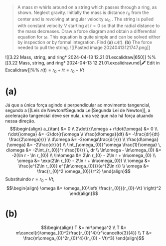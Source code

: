 > A mass $m$ whirls around on a string which passes through a ring, as shown. Neglect gravity. Initially the mass is distance $r_{0}$ from the center and is revolving at angular velocity $\omega_{0}$ . The string is pulled with constant velocity $V$ starting at $t = 0$ so that the radial distance to the mass decreases. Draw a force diagram and obtain a diﬀerential equation for $\omega$. This equation is quite simple and can be solved either by inspection or by formal integration. Find
> **(a)** $\omega(t)$.
> **(b)** The force needed to pull the string.
> ![[Pasted image 20240413121747.png]]

![[3.22 Mass, string, and ring* 2024-04-13 12.21.01.excalidraw|650]]
%%[[3.22 Mass, string, and ring* 2024-04-13 12.21.01.excalidraw.md|🖋 Edit in Excalidraw]]%%
$r(t) = r_{0} + \dot{r}t = r_{0} - Vt$

# (a)
Já que a única força agindo é perpendicular ao movimento tangencial, segundo a [[Leis de Newton#Segunda Lei|Segunda Lei de Newton]], a aceleração tangencial deve ser nula, uma vez que não há força atuando nessa direção.
$$\begin{align}
a_{\tan} &= 0 \\
2\dot{r}\omega + r\dot{\omega} &= 0 \\
r\dot{\omega} &= -2\dot{r}\omega \\
\frac{d\omega}{dt} &= -\frac{dr}{dt} \frac{2\omega}{r} \\
d\omega &= -2\omega\frac{dr}{r} \\
\frac{d\omega}{\omega} &= -2\frac{dr}{r} \\
\int_{\omega_{0}}^\omega \frac{1}{\omega} \, d\omega &= -2\int_{r_{0}}^r \frac{1}{r} \, dr \\
\ln\omega - \ln\omega_{0} &= -2(\ln r - \ln r_{0}) \\
\ln\omega &= 2\ln r_{0} - 2\ln r + \ln\omega_{0} \\
\omega &= \exp(2\ln r_{0} - 2\ln r + \ln\omega_{0}) \\
\omega &= \frac{e^{2\ln r_{0}} e^{\ln\omega_{0}}}{e^{2\ln r}} \\
\omega &= \frac{r_{0}^2 \omega_{0}}{r^2}
\end{align}$$
Substituindo $r = r_{0} - Vt$,
$$\begin{align}
\omega &= \omega_{0}\left( \frac{r_{0}}{r_{0}-Vt} \right)^2
\end{align}$$

# (b)
$$\begin{align}
T &= mr\omega^2 \\
T &= m\cancel{r}\omega_{0}^2\frac{r_{0}^4}{r^\cancelto{3}{4}} \\
T &= \frac{m\omega_{0}^2r_{0}^4}{(r_{0} - Vt)^3}
\end{align}$$